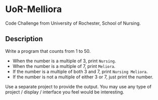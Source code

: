 # UoR-Melliora
Code Challenge from University of Rochester, School of Nursing. 

## Description
Write a program that counts from 1 to 50. 
- When the number is a multiple of 3, print `Nursing`. 
- When the number is a multiple of 7, print `Meliora`. 
- If the number is a multiple of both 3 and 7, print `Nursing Meliora`. 
- If the number is not a multiple of either 3 or 7, just print the number.  

Use a separate project to provide the output. You may use any type of project / display / interface you feel would be interesting.